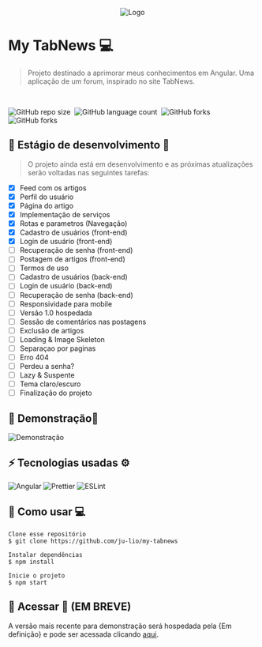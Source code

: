 <p align="center">
  <img src="./media/logo.png" alt="Logo">
</p>

# My TabNews 💻

> Projeto destinado a aprimorar meus conhecimentos em Angular. Uma aplicação de um forum, inspirado no site TabNews.

<br>

![GitHub repo size](https://img.shields.io/github/repo-size/ju-lio/my-tabnews?style=for-the-badge)  ![GitHub language count](https://img.shields.io/github/languages/count/ju-lio/my-tabnews?style=for-the-badge)  ![GitHub forks](https://img.shields.io/github/last-commit/ju-lio/my-tabnews?style=for-the-badge)  ![GitHub forks](https://img.shields.io/github/languages/top/ju-lio/my-tabnews?style=for-the-badge)

## 🚧 Estágio de desenvolvimento 🚧

> O projeto ainda está em desenvolvimento e as próximas atualizações serão voltadas nas seguintes tarefas:

- [x] Feed com os artigos
- [x] Perfil do usuário
- [x] Página do artigo
- [x] Implementação de serviços
- [x] Rotas e parametros (Navegação)
- [x] Cadastro de usuários (front-end)
- [x] Login de usuário (front-end)
- [ ] Recuperação de senha (front-end)
- [ ] Postagem de artigos (front-end)
- [ ] Termos de uso
- [ ] Cadastro de usuários (back-end)
- [ ] Login de usuário (back-end)
- [ ] Recuperação de senha (back-end)
- [ ] Responsividade para mobile
- [ ] Versão 1.0 hospedada
- [ ] Sessão de comentários nas postagens
- [ ] Exclusão de artigos
- [ ] Loading & Image Skeleton
- [ ] Separaçao por paginas
- [ ] Erro 404
- [ ] Perdeu a senha?
- [ ] Lazy & Suspente
- [ ] Tema claro/escuro
- [ ] Finalização do projeto

## 🤖 Demonstração📱

<img src="./media/example.png" alt="Demonstração">

## ⚡ Tecnologias usadas ⚙️

<p align="center">
  
 ![Angular](https://img.shields.io/badge/-Angular-red?style=flat-square&logo=angular) ![Prettier](https://img.shields.io/badge/-Prettier-273943?style=flat-square&logo=prettier) ![ESLint](https://img.shields.io/badge/-ESLint-4930BD?style=flat-square&logo=eslint) 
 
</p>

## 🔨 Como usar 💻

```
Clone esse repositório
$ git clone https://github.com/ju-lio/my-tabnews

Instalar dependências
$ npm install

Inicie o projeto
$ npm start
```

## 🔗 Acessar 🚀 (EM BREVE)

A versão mais recente para demonstração será hospedada pela {Em definição} e pode ser acessada clicando [aqui](https://github.com/ju-lio/my-tabnews).
